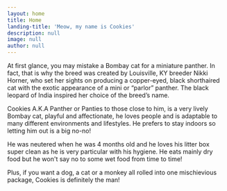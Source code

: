 ```yaml
---
layout: home
title: Home
landing-title: 'Meow, my name is Cookies'
description: null
image: null
author: null
---
```

At first glance, you may mistake a Bombay cat for a miniature panther. In fact, that is why the breed was created by Louisville, KY breeder Nikki Horner, who set her sights on producing a copper-eyed, black shorthaired cat with the exotic appearance of a mini or “parlor” panther. The black leopard of India inspired her choice of the breed’s name.

Cookies A.K.A Panther or Panties to those close to him, is a very lively Bombay cat, playful and affectionate, he loves people and is adaptable to many different environments and lifestyles. He prefers to stay indoors so letting him out is a big no-no! 

He was neutered when he was 4 months old and he loves his litter box super clean as he is very particular with his hygiene. He eats mainly dry food but he won't say no to some wet food from time to time!

Plus, if you want a dog, a cat or a monkey all rolled into one mischievious package, Cookies is definitely the man!

